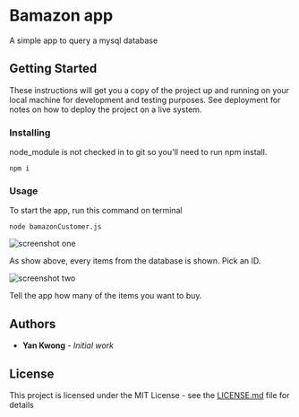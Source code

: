 # Bamazon app

A simple app to query a mysql database

## Getting Started

These instructions will get you a copy of the project up and running on your local machine for development and testing purposes. See deployment for notes on how to deploy the project on a live system.

### Installing

node_module is not checked in to git so you'll need to run npm install.

```
npm i
```

### Usage

To start the app, run this command on terminal

```
node bamazonCustomer.js
```

![screenshot one](https://yankwong.github.io/bamazon/images/shot-1.png)

As show above, every items from the database is shown. Pick an ID.

![screenshot two](https://yankwong.github.io/bamazon/images/shot-2.png)

Tell the app how many of the items you want to buy.




## Authors

* **Yan Kwong** - *Initial work* 


## License

This project is licensed under the MIT License - see the [LICENSE.md](LICENSE.md) file for details

